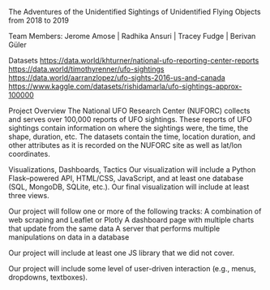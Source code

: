 The Adventures of the Unidentified Sightings of Unidentified Flying Objects from 2018 to 2019

Team Members: Jerome Amose | Radhika Ansuri | Tracey Fudge | Berivan Güler

Datasets https://data.world/khturner/national-ufo-reporting-center-reports https://data.world/timothyrenner/ufo-sightings https://data.world/aarranzlopez/ufo-sights-2016-us-and-canada https://www.kaggle.com/datasets/rishidamarla/ufo-sightings-approx-100000

Project Overview The National UFO Research Center (NUFORC) collects and serves over 100,000 reports of UFO sightings. These reports of UFO sightings contain information on where the sightings were, the time, the shape, duration, etc. The datasets contain the time, location duration, and other attributes as it is recorded on the NUFORC site as well as lat/lon coordinates.

Visualizations, Dashboards, Tactics Our visualization will include a Python Flask–powered API, HTML/CSS, JavaScript, and at least one database (SQL, MongoDB, SQLite, etc.). Our final visualization will include at least three views.

Our project will follow one or more of the following tracks: A combination of web scraping and Leaflet or Plotly A dashboard page with multiple charts that update from the same data A server that performs multiple manipulations on data in a database

Our project will include at least one JS library that we did not cover.

Our project will include some level of user-driven interaction (e.g., menus, dropdowns, textboxes).